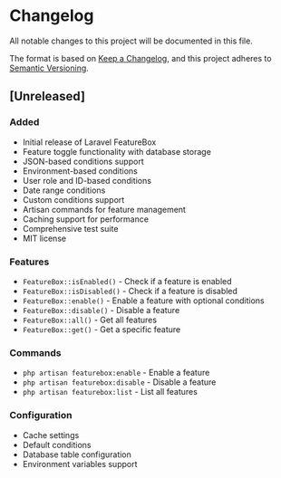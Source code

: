 # Changelog

All notable changes to this project will be documented in this file.

The format is based on [Keep a Changelog](https://keepachangelog.com/en/1.0.0/),
and this project adheres to [Semantic Versioning](https://semver.org/spec/v2.0.0.html).

## [Unreleased]

### Added
- Initial release of Laravel FeatureBox
- Feature toggle functionality with database storage
- JSON-based conditions support
- Environment-based conditions
- User role and ID-based conditions
- Date range conditions
- Custom conditions support
- Artisan commands for feature management
- Caching support for performance
- Comprehensive test suite
- MIT license

### Features
- `FeatureBox::isEnabled()` - Check if a feature is enabled
- `FeatureBox::isDisabled()` - Check if a feature is disabled
- `FeatureBox::enable()` - Enable a feature with optional conditions
- `FeatureBox::disable()` - Disable a feature
- `FeatureBox::all()` - Get all features
- `FeatureBox::get()` - Get a specific feature

### Commands
- `php artisan featurebox:enable` - Enable a feature
- `php artisan featurebox:disable` - Disable a feature
- `php artisan featurebox:list` - List all features

### Configuration
- Cache settings
- Default conditions
- Database table configuration
- Environment variables support 